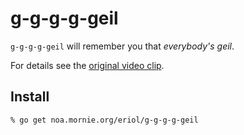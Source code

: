 # g-g-g-g-geil #

`g-g-g-g-geil` will remember you that *everybody's geil*.

For details see the [original video clip](https://www.youtube.com/watch?v=w_P3uwRiimo).


## Install ##

```console
% go get noa.mornie.org/eriol/g-g-g-g-geil
```
